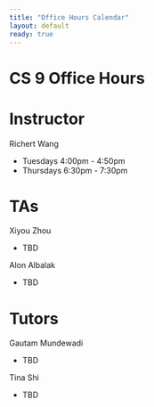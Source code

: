 ```yaml
---
title: "Office Hours Calendar"
layout: default
ready: true
---
```


<h1><strong>CS 9 Office Hours</strong></h1>

# Instructor
Richert Wang

* Tuesdays 4:00pm - 4:50pm
* Thursdays 6:30pm - 7:30pm

# TAs

Xiyou Zhou

* TBD

Alon Albalak

* TBD

# Tutors

Gautam Mundewadi

* TBD

Tina Shi

* TBD
